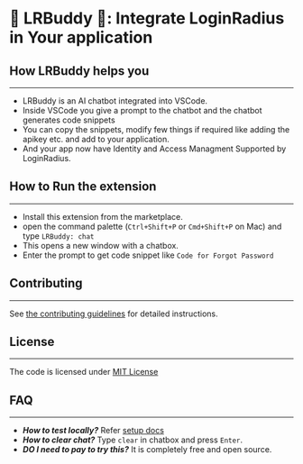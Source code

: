 # 🚀 LRBuddy 🚀: Integrate LoginRadius in Your application 

## How LRBuddy helps you
---
- LRBuddy is an AI chatbot integrated into VSCode.
- Inside VSCode you give a prompt to the chatbot and the chatbot generates code snippets
- You can copy the snippets, modify few things if required like adding the apikey etc. and add to your application.
- And your app now have Identity and Access Managment Supported by LoginRadius.

## How to Run the extension
---

- Install this extension from the marketplace.
- open the command palette (`Ctrl+Shift+P` or `Cmd+Shift+P` on Mac) and type `LRBuddy: chat`
- This opens a new window with a chatbox.
- Enter the prompt to get code snippet like `Code for Forgot Password`

## Contributing
---

See [the contributing guidelines](./contributing.md) for detailed instructions.


## License
---

The code is licensed under [MIT License](./LICENSE.txt)


## FAQ
---

- ***How to test locally?*** Refer [setup docs](./setup.md)
- ***How to clear chat?*** Type `clear` in chatbox and press `Enter`.
- ***DO I need to pay to try this?*** It is completely free and open source.







